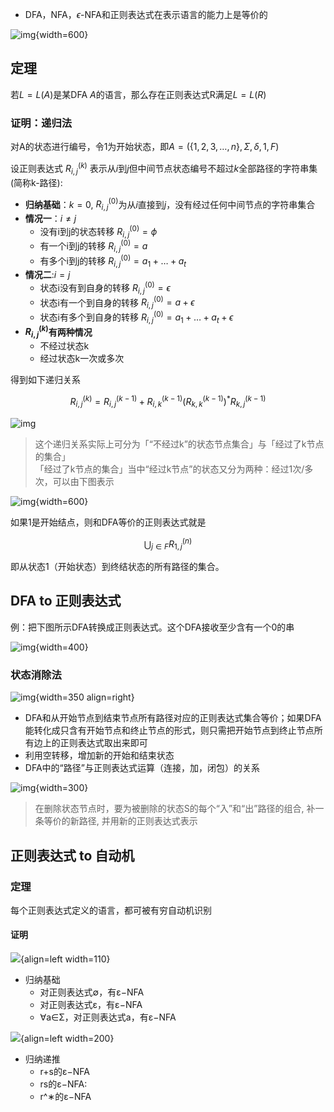 - DFA，NFA，$\epsilon$-NFA和正则表达式在表示语言的能力上是等价的

![img](https://github.com/amethysttim/amethysttim.github.io/blob/main/docs/images/xsyy7-1.png?raw=true){width=600}

## 定理

若$L=L(A)$是某DFA $A$的语言，那么存在正则表达式R满足$L=L(R)$

### 证明：递归法

对A的状态进行编号，令1为开始状态，即$A=(\{1,2,3,\dots,n\},\Sigma,\delta,1,F)$

设正则表达式 $R_{i,j}^{(k)}$ 表示从$i$到$j$但中间节点状态编号不超过$k$全部路径的字符串集(简称k-路径):

- **归纳基础**：$k=0$, $R_{i,j}^{(0)}$为从$i$直接到$j$，没有经过任何中间节点的字符串集合
- **情况一**：$i\neq j$
    - 没有i到j的状态转移 $R_{i,j}^{(0)}=\phi$
    - 有一个i到j的转移 $R_{i,j}^{(0)}=a$
    - 有多个i到j的转移 $R_{i,j}^{(0)}=a_1+\dots+a_t$
- **情况二**:$i=j$
    - 状态i没有到自身的转移 $R_{i,j}^{(0)}=\epsilon$
    - 状态i有一个到自身的转移 $R_{i,j}^{(0)}=a+\epsilon$
    - 状态i有多个到自身的转移 $R_{i,j}^{(0)}=a_1+\dots+a_t+\epsilon$
- **$R_{i,j}^{(k)}$有两种情况**
    - 不经过状态k
    - 经过状态k一次或多次

得到如下递归关系

$$R_{i,j}^{(k)}=R_{i,j}^{(k-1)}+R_{i,k}^{(k-1)}(R_{k,k}^{(k-1)})^*R_{k,j}^{(k-1)}$$

![img](https://github.com/amethysttim/amethysttim.github.io/blob/main/docs/images/xsyy7-3.png?raw=true)

> 这个递归关系实际上可分为「“不经过k”的状态节点集合」与「经过了k节点的集合」<br>
> 「经过了k节点的集合」当中“经过k节点”的状态又分为两种：经过1次/多次，可以由下图表示

![img](https://github.com/amethysttim/amethysttim.github.io/blob/main/docs/images/xsyy7-2.png?raw=true){width=600}

如果1是开始结点，则和DFA等价的正则表达式就是

$$\bigcup_{j\in F}R_{1,j}^{(n)}$$

即从状态1（开始状态）到终结状态的所有路径的集合。

## DFA to 正则表达式

例：把下图所示DFA转换成正则表达式。这个DFA接收至少含有一个0的串

![img](https://github.com/amethysttim/amethysttim.github.io/blob/main/docs/images/xsyy7-4.png?raw=true){width=400}


### 状态消除法

![img](https://github.com/amethysttim/amethysttim.github.io/blob/main/docs/images/xsyy7-6.png?raw=true){width=350 align=right}

- DFA和从开始节点到结束节点所有路径对应的正则表达式集合等价；如果DFA能转化成只含有开始节点和终止节点的形式，则只需把开始节点到终止节点所有边上的正则表达式取出来即可
- 利用空转移，增加新的开始和结束状态
- DFA中的“路径”与正则表达式运算（连接，加，闭包）的关系

![img](https://github.com/amethysttim/amethysttim.github.io/blob/main/docs/images/xsyy7-5.png?raw=true){width=300}

> 在删除状态节点时，要为被删除的状态S的每个“入”和“出”路径的组合, 补一条等价的新路径, 并用新的正则表达式表示


## 正则表达式 to 自动机


### 定理

每个正则表达式定义的语言，都可被有穷自动机识别

#### 证明

![](https://github.com/amethysttim/amethysttim.github.io/blob/main/docs/images/xsyy7-7.png?raw=true){align=left width=110}

- 归纳基础
  - 对正则表达式∅，有ε−NFA
  - 对正则表达式ε，有ε−NFA
  - ∀a∈Σ，对正则表达式a，有ε−NFA

![](https://github.com/amethysttim/amethysttim.github.io/blob/main/docs/images/xsyy7-8.png?raw=true){align=left width=200}

- 归纳递推
    - r+s的ε−NFA
    - rs的ε−NFA:
    - r^∗的ε−NFA

